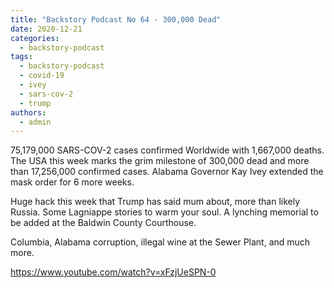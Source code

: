 ```yaml
---
title: "Backstory Podcast No 64 - 300,000 Dead"
date: 2020-12-21
categories: 
  - backstory-podcast
tags: 
  - backstory-podcast
  - covid-19
  - ivey
  - sars-cov-2
  - trump
authors: 
  - admin
---
```


75,179,000 SARS-COV-2 cases confirmed Worldwide with 1,667,000 deaths. The USA this week marks the grim milestone of 300,000 dead and more than 17,256,000 confirmed cases. Alabama Governor Kay Ivey extended the mask order for 6 more weeks.

Huge hack this week that Trump has said mum about, more than likely Russia. Some Lagniappe stories to warm your soul. A lynching memorial to be added at the Baldwin County Courthouse.

Columbia, Alabama corruption, illegal wine at the Sewer Plant, and much more.

https://www.youtube.com/watch?v=xFzjUeSPN-0
